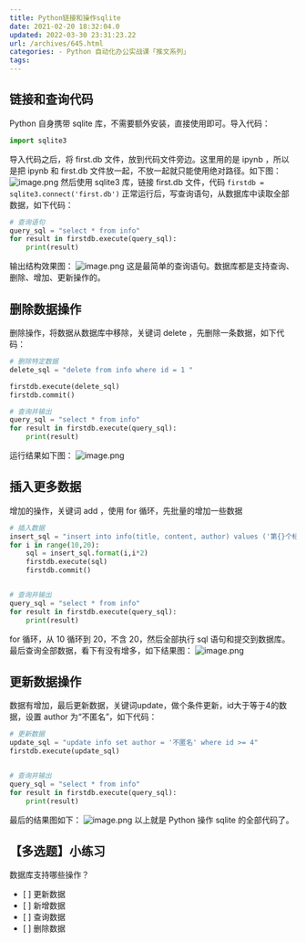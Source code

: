 ```yaml
---
title: Python链接和操作sqlite
date: 2021-02-20 18:32:04.0
updated: 2022-03-30 23:31:23.22
url: /archives/645.html
categories: - Python 自动化办公实战课「推文系列」
tags: 
---
```




## 链接和查询代码

Python 自身携带 sqlite 库，不需要额外安装，直接使用即可。导入代码：

```python
import sqlite3
```

导入代码之后，将 first.db 文件，放到代码文件旁边。这里用的是 ipynb ，所以是把 ipynb 和 first.db 文件放一起，不放一起就只能使用绝对路径。如下图： ![image.png](https://img-blog.csdnimg.cn/img_convert/611a815b767e9788fa7464c9b92f5cce.png) 然后使用 sqlite3 库，链接 first.db 文件，代码 `firstdb = sqlite3.connect('first.db')` 正常运行后，写查询语句，从数据库中读取全部数据，如下代码：

```python
# 查询语句
query_sql = "select * from info"
for result in firstdb.execute(query_sql):
    print(result)
```

输出结构效果图： ![image.png](https://img-blog.csdnimg.cn/img_convert/7a28a3c2b327c31ed7b8927a0a439bb5.png) 这是最简单的查询语句。数据库都是支持查询、删除、增加、更新操作的。

## 删除数据操作

删除操作，将数据从数据库中移除，关键词 delete ，先删除一条数据，如下代码：

```python
# 删除特定数据
delete_sql = "delete from info where id = 1 "

firstdb.execute(delete_sql)
firstdb.commit()

# 查询并输出
query_sql = "select * from info"
for result in firstdb.execute(query_sql):
    print(result)
```

运行结果如下图： ![image.png](https://img-blog.csdnimg.cn/img_convert/9e4ceaf0af000065a69d4fa02d3cda16.png)

## 插入更多数据

增加的操作，关键词 add ，使用 for 循环，先批量的增加一些数据

```python
# 插入数据
insert_sql = "insert into info(title, content, author) values ('第{}个标题', '随机的第{}个内容', '匿名')"
for i in range(10,20):
    sql = insert_sql.format(i,i*2)
    firstdb.execute(sql)
    firstdb.commit()


# 查询并输出
query_sql = "select * from info"
for result in firstdb.execute(query_sql):
    print(result)
```

for 循环，从 10 循环到 20，不含 20，然后全部执行 sql 语句和提交到数据库。最后查询全部数据，看下有没有增多，如下结果图： ![image.png](https://img-blog.csdnimg.cn/img_convert/2ea6358fe66fa44d26bb79859d9a4193.png)

## 更新数据操作

数据有增加，最后更新数据，关键词update，做个条件更新，id大于等于4的数据，设置 author 为“不匿名”，如下代码：

```python
# 更新数据
update_sql = "update info set author = '不匿名' where id >= 4"
firstdb.execute(update_sql)


# 查询并输出
query_sql = "select * from info"
for result in firstdb.execute(query_sql):
    print(result)
```

最后的结果图如下： ![image.png](https://img-blog.csdnimg.cn/img_convert/7907b80c7eb1f0911284571d987e94a7.png) 以上就是 Python 操作 sqlite 的全部代码了。

## 【多选题】小练习

数据库支持哪些操作？

*   \[ \] 更新数据
*   \[ \] 新增数据
*   \[ \] 查询数据
*   \[ \] 删除数据